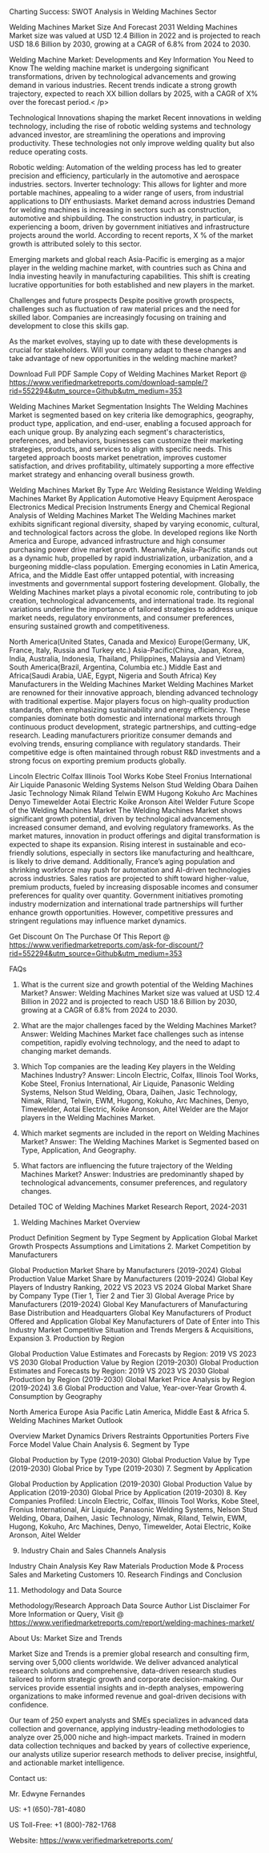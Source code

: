 Charting Success: SWOT Analysis in Welding Machines Sector


Welding Machines Market Size And Forecast 2031
Welding Machines Market size was valued at USD 12.4 Billion in 2022 and is projected to reach USD 18.6 Billion by 2030, growing at a CAGR of 6.8% from 2024 to 2030.

Welding Machine Market: Developments and Key Information You Need to Know
The welding machine market is undergoing significant transformations, driven by technological advancements and growing demand in various industries. Recent trends indicate a strong growth trajectory, expected to reach XX billion dollars by 2025, with a CAGR of X% over the forecast period.< /p>

Technological Innovations shaping the market
Recent innovations in welding technology, including the rise of robotic welding systems and technology advanced investor, are streamlining the operations and improving productivity. These technologies not only improve welding quality but also reduce operating costs.

Robotic welding: Automation of the welding process has led to greater precision and efficiency, particularly in the automotive and aerospace industries. sectors.
Inverter technology: This allows for lighter and more portable machines, appealing to a wider range of users, from industrial applications to DIY enthusiasts.
Market demand across industries
Demand for welding machines is increasing in sectors such as construction, automotive and shipbuilding. The construction industry, in particular, is experiencing a boom, driven by government initiatives and infrastructure projects around the world. According to recent reports, X % of the market growth is attributed solely to this sector.

Emerging markets and global reach
Asia-Pacific is emerging as a major player in the welding machine market, with countries such as China and India investing heavily in manufacturing capabilities. This shift is creating lucrative opportunities for both established and new players in the market.

Challenges and future prospects
Despite positive growth prospects, challenges such as fluctuation of raw material prices and the need for skilled labor. Companies are increasingly focusing on training and development to close this skills gap.

As the market evolves, staying up to date with these developments is crucial for stakeholders. Will your company adapt to these changes and take advantage of new opportunities in the welding machine market?

Download Full PDF Sample Copy of Welding Machines Market Report @ https://www.verifiedmarketreports.com/download-sample/?rid=552294&utm_source=Github&utm_medium=353

Welding Machines Market Segmentation Insights
The Welding Machines Market is segmented based on key criteria like demographics, geography, product type, application, and end-user, enabling a focused approach for each unique group. By analyzing each segment's characteristics, preferences, and behaviors, businesses can customize their marketing strategies, products, and services to align with specific needs. This targeted approach boosts market penetration, improves customer satisfaction, and drives profitability, ultimately supporting a more effective market strategy and enhancing overall business growth.

Welding Machines Market By Type
Arc Welding
Resistance Welding
Welding Machines Market By Application
Automotive
Heavy Equipment
Aerospace
Electronics
Medical
Precision Instruments
Energy and Chemical
Regional Analysis of Welding Machines Market
The Welding Machines market exhibits significant regional diversity, shaped by varying economic, cultural, and technological factors across the globe. In developed regions like North America and Europe, advanced infrastructure and high consumer purchasing power drive market growth. Meanwhile, Asia-Pacific stands out as a dynamic hub, propelled by rapid industrialization, urbanization, and a burgeoning middle-class population. Emerging economies in Latin America, Africa, and the Middle East offer untapped potential, with increasing investments and governmental support fostering development. Globally, the Welding Machines market plays a pivotal economic role, contributing to job creation, technological advancements, and international trade. Its regional variations underline the importance of tailored strategies to address unique market needs, regulatory environments, and consumer preferences, ensuring sustained growth and competitiveness.

North America(United States, Canada and Mexico)
Europe(Germany, UK, France, Italy, Russia and Turkey etc.)
Asia-Pacific(China, Japan, Korea, India, Australia, Indonesia, Thailand, Philippines, Malaysia and Vietnam)
South America(Brazil, Argentina, Columbia etc.)
Middle East and Africa(Saudi Arabia, UAE, Egypt, Nigeria and South Africa)
Key Manufacturers in the Welding Machines Market
Welding Machines Market are renowned for their innovative approach, blending advanced technology with traditional expertise. Major players focus on high-quality production standards, often emphasizing sustainability and energy efficiency. These companies dominate both domestic and international markets through continuous product development, strategic partnerships, and cutting-edge research. Leading manufacturers prioritize consumer demands and evolving trends, ensuring compliance with regulatory standards. Their competitive edge is often maintained through robust R&D investments and a strong focus on exporting premium products globally.

Lincoln Electric
Colfax
Illinois Tool Works
Kobe Steel
Fronius International
Air Liquide
Panasonic Welding Systems
Nelson Stud Welding
Obara
Daihen
Jasic Technology
Nimak
Riland
Telwin
EWM
Hugong
Kokuho
Arc Machines
Denyo
Timewelder
Aotai Electric
Koike Aronson
Aitel Welder
Future Scope of the Welding Machines Market
The Welding Machines Market shows significant growth potential, driven by technological advancements, increased consumer demand, and evolving regulatory frameworks. As the market matures, innovation in product offerings and digital transformation is expected to shape its expansion. Rising interest in sustainable and eco-friendly solutions, especially in sectors like manufacturing and healthcare, is likely to drive demand. Additionally, France’s aging population and shrinking workforce may push for automation and AI-driven technologies across industries. Sales ratios are projected to shift toward higher-value, premium products, fueled by increasing disposable incomes and consumer preferences for quality over quantity. Government initiatives promoting industry modernization and international trade partnerships will further enhance growth opportunities. However, competitive pressures and stringent regulations may influence market dynamics.

Get Discount On The Purchase Of This Report @ https://www.verifiedmarketreports.com/ask-for-discount/?rid=552294&utm_source=Github&utm_medium=353

FAQs
1. What is the current size and growth potential of the Welding Machines Market?
Answer: Welding Machines Market size was valued at USD 12.4 Billion in 2022 and is projected to reach USD 18.6 Billion by 2030, growing at a CAGR of 6.8% from 2024 to 2030.

2. What are the major challenges faced by the Welding Machines Market?
Answer: Welding Machines Market face challenges such as intense competition, rapidly evolving technology, and the need to adapt to changing market demands.

3. Which Top companies are the leading Key players in the Welding Machines Industry?
Answer: Lincoln Electric, Colfax, Illinois Tool Works, Kobe Steel, Fronius International, Air Liquide, Panasonic Welding Systems, Nelson Stud Welding, Obara, Daihen, Jasic Technology, Nimak, Riland, Telwin, EWM, Hugong, Kokuho, Arc Machines, Denyo, Timewelder, Aotai Electric, Koike Aronson, Aitel Welder are the Major players in the Welding Machines Market.

4. Which market segments are included in the report on Welding Machines Market?
Answer: The Welding Machines Market is Segmented based on Type, Application, And Geography.

5. What factors are influencing the future trajectory of the Welding Machines Market?
Answer: Industries are predominantly shaped by technological advancements, consumer preferences, and regulatory changes.

Detailed TOC of Welding Machines Market Research Report, 2024-2031
1. Welding Machines Market Overview

Product Definition
Segment by Type
Segment by Application
Global Market Growth Prospects
Assumptions and Limitations
2. Market Competition by Manufacturers

Global Production Market Share by Manufacturers (2019-2024)
Global Production Value Market Share by Manufacturers (2019-2024)
Global Key Players of Industry Ranking, 2022 VS 2023 VS 2024
Global Market Share by Company Type (Tier 1, Tier 2 and Tier 3)
Global Average Price by Manufacturers (2019-2024)
Global Key Manufacturers of Manufacturing Base Distribution and Headquarters
Global Key Manufacturers of Product Offered and Application
Global Key Manufacturers of Date of Enter into This Industry
Market Competitive Situation and Trends
Mergers & Acquisitions, Expansion
3. Production by Region

Global Production Value Estimates and Forecasts by Region: 2019 VS 2023 VS 2030
Global Production Value by Region (2019-2030)
Global Production Estimates and Forecasts by Region: 2019 VS 2023 VS 2030
Global Production by Region (2019-2030)
Global Market Price Analysis by Region (2019-2024) 3.6 Global Production and Value, Year-over-Year Growth
4. Consumption by Geography

North America
Europe
Asia Pacific
Latin America, Middle East & Africa
5. Welding Machines Market Outlook

Overview
Market Dynamics
Drivers
Restraints
Opportunities
Porters Five Force Model
Value Chain Analysis 
6. Segment by Type

Global Production by Type (2019-2030)
Global Production Value by Type (2019-2030)
Global Price by Type (2019-2030)
7. Segment by Application

Global Production by Application (2019-2030)
Global Production Value by Application (2019-2030)
Global Price by Application (2019-2030)
8. Key Companies Profiled: Lincoln Electric, Colfax, Illinois Tool Works, Kobe Steel, Fronius International, Air Liquide, Panasonic Welding Systems, Nelson Stud Welding, Obara, Daihen, Jasic Technology, Nimak, Riland, Telwin, EWM, Hugong, Kokuho, Arc Machines, Denyo, Timewelder, Aotai Electric, Koike Aronson, Aitel Welder

9. Industry Chain and Sales Channels Analysis

Industry Chain Analysis
Key Raw Materials
Production Mode & Process
Sales and Marketing
Customers
10. Research Findings and Conclusion

11. Methodology and Data Source

Methodology/Research Approach
Data Source
Author List
Disclaimer
For More Information or Query, Visit @ https://www.verifiedmarketreports.com/report/welding-machines-market/

About Us: Market Size and Trends

Market Size and Trends is a premier global research and consulting firm, serving over 5,000 clients worldwide. We deliver advanced analytical research solutions and comprehensive, data-driven research studies tailored to inform strategic growth and corporate decision-making. Our services provide essential insights and in-depth analyses, empowering organizations to make informed revenue and goal-driven decisions with confidence.

Our team of 250 expert analysts and SMEs specializes in advanced data collection and governance, applying industry-leading methodologies to analyze over 25,000 niche and high-impact markets. Trained in modern data collection techniques and backed by years of collective experience, our analysts utilize superior research methods to deliver precise, insightful, and actionable market intelligence.

Contact us:

Mr. Edwyne Fernandes

US: +1 (650)-781-4080

US Toll-Free: +1 (800)-782-1768

Website: https://www.verifiedmarketreports.com/
